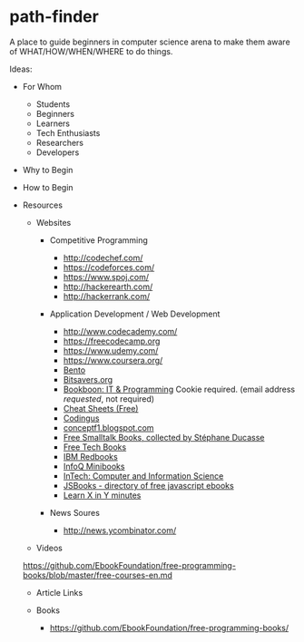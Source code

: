 # path-finder
A place to guide beginners in computer science arena to make them aware of WHAT/HOW/WHEN/WHERE to do things.


Ideas:

* For Whom
  
    * Students
    * Beginners
    * Learners
    * Tech Enthusiasts
    * Researchers
    * Developers

* Why to Begin

* How to Begin

* Resources
  
  - Websites
      
      - Competitive Programming
        
        - http://codechef.com/
        - https://codeforces.com/
        - https://www.spoj.com/
        - http://hackerearth.com/
        - http://hackerrank.com/
      
      - Application Development / Web Development
        
        - http://www.codecademy.com/
        - https://freecodecamp.org
        - https://www.udemy.com/
        - https://www.coursera.org/
        * [Bento](https://www.bento.io)
        * [Bitsavers.org](http://bitsavers.trailing-edge.com)
        * [Bookboon: IT & Programming](http://bookboon.com/en/it-programming-ebooks) Cookie required. (email address *requested*, not required)
        * [Cheat Sheets (Free)](https://dzone.com/refcardz)
        * [Codingus](http://codingus.blogspot.in)
        * [conceptf1.blogspot.com](http://conceptf1.blogspot.com/2013/11/list-of-freely-available-programming.html)
        * [Free Smalltalk Books, collected by Stéphane Ducasse](http://stephane.ducasse.free.fr/FreeBooks.html)
        * [Free Tech Books](http://www.freetechbooks.com)
        * [IBM Redbooks](http://www.redbooks.ibm.com)
        * [InfoQ Minibooks](http://www.infoq.com/minibooks/)
        * [InTech: Computer and Information Science](http://www.intechopen.com/subjects/computer-and-information-science)
        * [JSBooks - directory of free javascript ebooks](https://github.com/revolunet/JSbooks)
        * [Learn X in Y minutes](https://learnxinyminutes.com)
        
      - News Soures
       
        - http://news.ycombinator.com/
  
  - Videos
  
  https://github.com/EbookFoundation/free-programming-books/blob/master/free-courses-en.md
  
  - Article Links
  
  - Books
    
     - https://github.com/EbookFoundation/free-programming-books/

